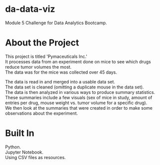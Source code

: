 # da-data-viz
Module 5 Challenge for Data Analytics Bootcamp.

# About the Project
This project is titled 'Pymaceuticals Inc.'  
It processes data from an experiment done on mice to see which drugs reduce tumor volumes the most.  
The data was for the mice was collected over 45 days.  


The data is read in and merged into a usable data set.  
The data set is cleaned (omitting a duplicate mouse in the data set).  
The data is then analyzed in various ways to produce summary statistics.  
These summaries include a few visuals (sex of mice in study, amount of entries per drug, mouse weight vs. tumor volume for a specific drug).  
We then look at the summaries that were created in order to make some observations about the experiment.

# Built In
Python.  
Jupyter Notebook.  
Using CSV files as resources.
